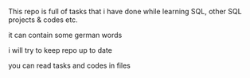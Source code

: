This repo is full of tasks that i have done while learning SQL, other SQL projects & codes etc. 

it can contain some german words

i will try to keep repo up to date

you can read tasks and codes in files
